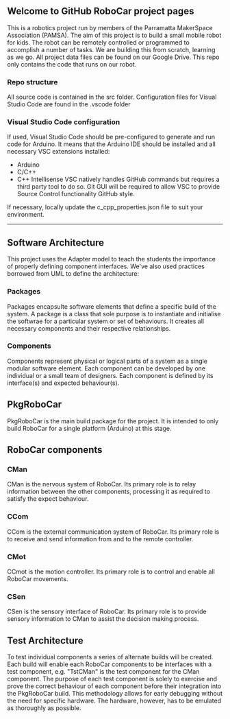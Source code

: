 ## Welcome to GitHub RoboCar project pages

This is a robotics project run by members of the Parramatta MakerSpace Association (PAMSA).
The aim of this project is to build a small mobile robot for kids.
The robot can be remotely controlled or programmed to accomplish a number of tasks.
We are building this from scratch, learning as we go.
All project data files can be found on our Google Drive. This repo only contains the code that runs on our robot.

### Repo structure

All source code is contained in the src folder.
Configuration files for Visual Studio Code are found in the .vscode folder

### Visual Studio Code configuration

If used, Visual Studio Code should be pre-configured to generate and run code for Arduino.
It means that the Arduino IDE should be installed and all necessary VSC extensions installed:
- Arduino
- C/C++
- C++ Intellisense
VSC natively handles GitHub commands but requires a third party tool to do so. Git GUI will be required to allow VSC to provide Source Control functionality GitHub style.

If necessary, locally update the c_cpp_properties.json file to suit your environment.

---
## Software Architecture

This project uses the Adapter model to teach the students the importance of properly defining component interfaces.
We've also used practices borrowed from UML to define the architecture:

### Packages
Packages encapsulte software elements that define a specific build of the system.
A package is a class that sole purpose is to instantiate and initialise the softwrae for a particular system or set of behaviours.
It creates all necessary components and their respective relationships.

### Components
Components represent physical or logical parts of a system as a single modular software element.
Each component can be developed by one individual or a small team of designers.
Each component is defined by its interface(s) and expected behaviour(s).

## PkgRoboCar
PkgRoboCar is the main build package for the project.
It is intended to only build RoboCar for a single platform (Arduino) at this stage.

## RoboCar components
### CMan
CMan is the nervous system of RoboCar.
Its primary role is to relay information between the other components, processing it as required to satisfy the expect behaviour.

### CCom
CCom is the external communication system of RoboCar.
Its primary role is to receive and send information from and to the remote controller.

### CMot
CCmot is the motion controller.
Its primary role is to control and enable all RoboCar movements.

### CSen
CSen is the sensory interface of RoboCar.
Its primary role is to provide sensory information to CMan to assist the decision making process.

## Test Architecture
To test individual components a series of alternate builds will be created.
Each build will enable each RoboCar components to be interfaces with a test component, e.g. "TstCMan" is the test component for the CMan component.
The purpose of each test component is solely to exercise and prove the correct behaviour of each component before their integration into the PkgRoboCar build.
This methodology allows for early debugging without the need for specific hardware. The hardware, however, has to be emulated as thoroughly as possible.
